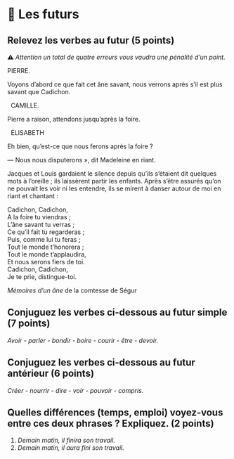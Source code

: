 # 🔴 Les futurs

## Relevez les verbes au futur (5 points)

⚠️ *Attention un total de quatre erreurs vous vaudra une pénalité d’un point.*

PIERRE.

Voyons d’abord ce que fait cet âne savant, nous verrons après s’il est plus savant que Cadichon.

 
CAMILLE.

Pierre a raison, attendons jusqu’après la foire.

 
ÉLISABETH

Eh bien, qu’est-ce que nous ferons après la foire ?


— Nous nous disputerons », dit Madeleine en riant.

Jacques et Louis gardaient le silence depuis qu’ils s’étaient dit quelques mots à l’oreille ; ils laissèrent partir les enfants. Après s’être assurés qu’on ne pouvait les voir ni les entendre, ils se mirent à danser autour de moi en riant et chantant :

Cadichon, Cadichon,<br />
A la foire tu viendras ;<br />
L’âne savant tu verras ;<br /> 
Ce qu’il fait tu regarderas ;<br /> 
Puis, comme lui tu feras ;<br /> 
Tout le monde t’honorera ;<br /> 
Tout le monde t’applaudira,<br /> 
Et nous serons fiers de toi.<br /> 
Cadichon, Cadichon,<br />
Je te prie, distingue-toi.

*Mémoires d’un âne* de la comtesse de Ségur

## Conjuguez les verbes ci-dessous au futur simple (7 points)

*Avoir - parler - bondir - boire - courir - être - devoir.*

## Conjuguez les verbes ci-dessous au futur antérieur (6 points)

*Créer - nourrir - dire - voir - pouvoir - compris.*

## Quelles différences (temps, emploi) voyez-vous entre ces deux phrases ?  Expliquez. (2 points)

1. *Demain matin, il finira son travail.*
2. *Demain matin, il aura fini son travail.*